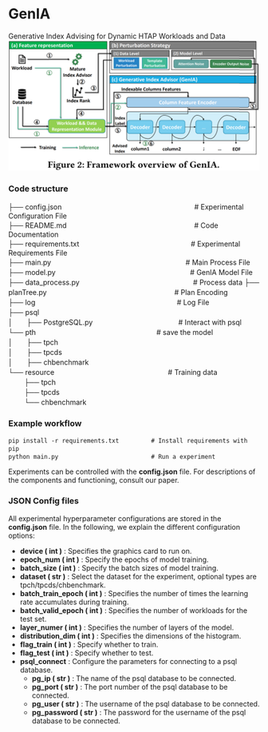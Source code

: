 # GenIA
Generative Index Advising for Dynamic HTAP Workloads and Data
![Framework overview of GenIA](./structure.png)

### Code structure
├── config.json　　　　　　　　　　　　　　　　　　　# Experimental Configuration File  
├── README.md　　　　　　　　　　　　　　　　　　 # Code Documentation  
├── requirements.txt　　　　　　　　　　　　　　　　# Experimental Requirements File  
├── main.py　　　　　　　　　　　　　　　　　　　    # Main Process File  
├── model.py　　　　　　　　　　　　　　　　　　　  # GenIA Model File  
├── data_process.py　　　　　　　　　　　　　　　　 # Process data
├── planTree.py　　　　　　　　　　　　　　　　　　 # Plan Encoding  
├── log　　　　　　　　　　　　　　　　　　　　         # Log File  
├── psql　　　　　　　　　　　　　　　　　　　　      
│　　├── PostgreSQL.py　　　　　　　　　　　　 # Interact with psql  
└── pth　　　　　　　　　　　　　　　　　					# save the model               
│　　├── tpch                     
│　　├── tpcds                      
│　　├── chbenchmark                      
└── resource　　　　　　　　　　　　　　　　			# Training data             
　　 ├── tpch              
　　 ├── tpcds                  
　　 └── chbenchmark 
 
### Example workflow

```
pip install -r requirements.txt         # Install requirements with pip
python main.py					        # Run a experiment
```

Experiments can be controlled with the **config.json** file. For descriptions of the components and functioning, consult our paper.



### JSON Config files

All experimental hyperparameter configurations are stored in the **config.json** file. In the following, we explain the different configuration options:

* **device ( int )** : Specifies the graphics card to run on.
* **epoch_num ( int )** : Specify the epochs of model training.
* **batch_size ( int )** : Specify the batch sizes of model training.
* **dataset ( str )** : Select the dataset for the experiment, optional types are tpch/tpcds/chbenchmark.
* **batch_train_epoch ( int )** : Specifies the number of times the learning rate accumulates during training.
* **batch_valid_epoch ( int )** : Specifies the number of workloads for the test set.
* **layer_numer ( int )** : Specifies the number of layers of the model.
* **distribution_dim ( int )** : Specifies the dimensions of the histogram.
* **flag_train ( int )** : Specify whether to train.
* **flag_test ( int )** : Specify whether to test.
* **psql_connect** : Configure the parameters for connecting to a psql database.
  * **pg_ip ( str )** : The name of the psql database to be connected.
  * **pg_port ( str )** : The port number of the psql database to be connected.
  * **pg_user ( str )** : The username of the psql database to be connected.
  * **pg_password ( str )** : The password for the username of the psql database to be connected.
